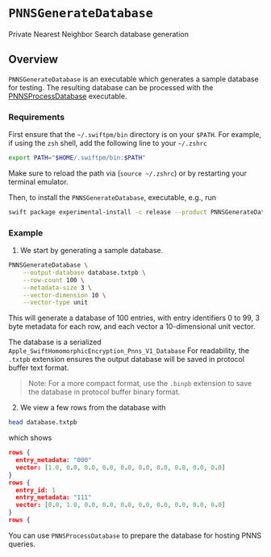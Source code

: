 # ``PNNSGenerateDatabase``

Private Nearest Neighbor Search database generation

## Overview

`PNNSGenerateDatabase` is an executable which generates a sample database for testing.
The resulting database can be processed with the [PNNSProcessDatabase](https://swiftpackageindex.com/apple/swift-homomorphic-encryption/main/documentation/pnnsprocessdatabase) executable.

### Requirements
First ensure that the `~/.swiftpm/bin` directory is on your `$PATH`.
For example, if using the `zsh` shell, add the following line to your `~/.zshrc`
```sh
export PATH="$HOME/.swiftpm/bin:$PATH"
```
Make sure to reload the path via (`source ~/.zshrc`) or by restarting your terminal emulator.

Then, to install the `PNNSGenerateDatabase`, executable, e.g., run
```sh
swift package experimental-install -c release --product PNNSGenerateDatabase
```

### Example

1. We start by generating a sample database.
```sh
PNNSGenerateDatabase \
    --output-database database.txtpb \
    --row-count 100 \
    --metadata-size 3 \
    --vector-dimension 10 \
    --vector-type unit
```

This will generate a database of 100 entries, with entry identifiers 0 to 99, 3 byte metadata for each row, and each vector a 10-dimensional unit vector.

The database is a serialized `Apple_SwiftHomomorphicEncryption_Pnns_V1_Database`
For readability, the `.txtpb` extension ensures the output database will be saved in protocol buffer text format.

> Note: For a more compact format, use the `.binpb` extension to save the database in protocol buffer binary format.

2. We view a few rows from the database with
```sh
head database.txtpb
```
which shows
```json
rows {
  entry_metadata: "000"
  vector: [1.0, 0.0, 0.0, 0.0, 0.0, 0.0, 0.0, 0.0, 0.0, 0.0]
}
rows {
  entry_id: 1
  entry_metadata: "111"
  vector: [0.0, 1.0, 0.0, 0.0, 0.0, 0.0, 0.0, 0.0, 0.0, 0.0]
}
rows {
```

You can use `PNNSProcessDatabase` to prepare the database for hosting PNNS queries.
